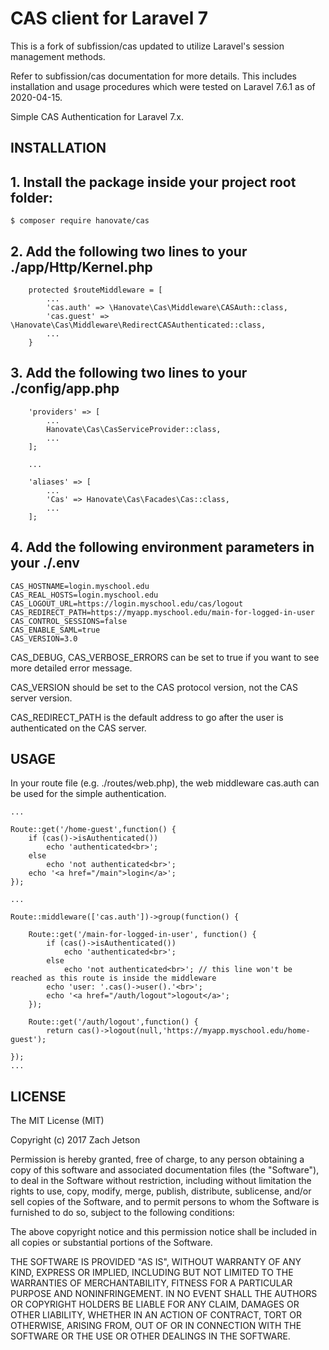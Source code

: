 CAS client for Laravel 7
========================

This is a fork of subfission/cas updated to utilize Laravel's session management methods.

Refer to subfission/cas documentation for more details.
This includes installation and usage procedures which were tested on Laravel 7.6.1 as of 2020-04-15.

Simple CAS Authentication for Laravel 7.x.


INSTALLATION
------------

## 1. Install the package inside your project root folder:

```
$ composer require hanovate/cas
```

## 2. Add the following two lines to your ./app/Http/Kernel.php

```
    protected $routeMiddleware = [
        ...
        'cas.auth' => \Hanovate\Cas\Middleware\CASAuth::class,
        'cas.guest' => \Hanovate\Cas\Middleware\RedirectCASAuthenticated::class,
        ...
    }
```

## 3. Add the following two lines to your ./config/app.php

```
    'providers' => [
        ...
        Hanovate\Cas\CasServiceProvider::class,
        ...
    ];

    ...

    'aliases' => [
        ...
        'Cas' => Hanovate\Cas\Facades\Cas::class,
        ...
    ];
```

## 4. Add the following environment parameters in your ./.env

```
CAS_HOSTNAME=login.myschool.edu
CAS_REAL_HOSTS=login.myschool.edu
CAS_LOGOUT_URL=https://login.myschool.edu/cas/logout
CAS_REDIRECT_PATH=https://myapp.myschool.edu/main-for-logged-in-user
CAS_CONTROL_SESSIONS=false
CAS_ENABLE_SAML=true
CAS_VERSION=3.0
```

CAS_DEBUG, CAS_VERBOSE_ERRORS can be set to true if you want to see more detailed error message.

CAS_VERSION should be set to the CAS protocol version, not the CAS server version.

CAS_REDIRECT_PATH is the default address to go after the user is authenticated on the CAS server.


USAGE
-----

In your route file (e.g. ./routes/web.php), the web middleware cas.auth can be used for the simple authentication.

```
...

Route::get('/home-guest',function() {
    if (cas()->isAuthenticated())
        echo 'authenticated<br>'; 
    else
        echo 'not authenticated<br>';
    echo '<a href="/main">login</a>';
});

...

Route::middleware(['cas.auth'])->group(function() {

    Route::get('/main-for-logged-in-user', function() {
        if (cas()->isAuthenticated())
            echo 'authenticated<br>';
        else
            echo 'not authenticated<br>'; // this line won't be reached as this route is inside the middleware
        echo 'user: '.cas()->user().'<br>';
        echo '<a href="/auth/logout">logout</a>';
    });

    Route::get('/auth/logout',function() {
        return cas()->logout(null,'https://myapp.myschool.edu/home-guest');

});
...
```


LICENSE
-------
The MIT License (MIT)

Copyright (c) 2017 Zach Jetson

Permission is hereby granted, free of charge, to any person obtaining a copy
of this software and associated documentation files (the "Software"), to deal
in the Software without restriction, including without limitation the rights
to use, copy, modify, merge, publish, distribute, sublicense, and/or sell
copies of the Software, and to permit persons to whom the Software is
furnished to do so, subject to the following conditions:

The above copyright notice and this permission notice shall be included in all
copies or substantial portions of the Software.

THE SOFTWARE IS PROVIDED "AS IS", WITHOUT WARRANTY OF ANY KIND, EXPRESS OR
IMPLIED, INCLUDING BUT NOT LIMITED TO THE WARRANTIES OF MERCHANTABILITY,
FITNESS FOR A PARTICULAR PURPOSE AND NONINFRINGEMENT. IN NO EVENT SHALL THE
AUTHORS OR COPYRIGHT HOLDERS BE LIABLE FOR ANY CLAIM, DAMAGES OR OTHER
LIABILITY, WHETHER IN AN ACTION OF CONTRACT, TORT OR OTHERWISE, ARISING FROM,
OUT OF OR IN CONNECTION WITH THE SOFTWARE OR THE USE OR OTHER DEALINGS IN THE
SOFTWARE.
